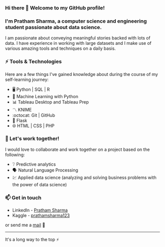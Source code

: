 ### Hi there 👋 Welcome to my GitHub profile!
### I'm Pratham Sharma, a computer science and engineering student passionate about data science.

I am passionate about conveying meaningful stories backed with lots of data. I have experience in working with large datasets and I make use of various amazing tools and techniques on a daily basis.

### ⚡ Tools & Technologies

Here are a few things I've gained knowledge about during the course of my self-learning journey:
- 🖥️ Python | SQL | R
- 🤖 Machine Learning with Python
- 📊 Tableau Desktop and Tableau Prep
- 〽️ KNIME
- :octocat: Git | GitHub
- 🐍 Flask
- 🌐 HTML | CSS | PHP
 
### 👯 Let's work together!

I would love to collaborate and work together on a project based on the following:
- ❔ Predictive analytics
- 🗣️ Natural Language Processing
- 💹 Applied data science (analyzing and solving business problems with the power of data science)


### 📫 Get in touch
- LinkedIn - [Pratham Sharma](https://www.linkedin.com/in/prathamSharma25/)
- Kaggle - [prathamsharma123](https://www.kaggle.com/prathamsharma123)

or send me a [mail](mailto:prathams2425@gmail.com) 📧

---

It's a long way to the top :zap:

<!--
**prathamSharma25/prathamSharma25** is a ✨ _special_ ✨ repository because its `README.md` (this file) appears on your GitHub profile.

Here are some ideas to get you started:

- 🔭 I’m currently working on ...
- 🌱 I’m currently learning ...
- 👯 I’m looking to collaborate on ...
- 🤔 I’m looking for help with ...
- 💬 Ask me about ...
- 📫 How to reach me: ...
- 😄 Pronouns: ...
- ⚡ Fun fact: ...
-->
